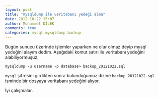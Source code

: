 ```yaml
---
layout: post
title: "mysqldump ile veritabanı yedeği alma"
date: 2012-10-22 15:07
author: Muhammet DİLEK
comments: true
categories: mysql mysqldump backup
---
```

Bugün sunucu üzerinde işlemler yaparken ne olur olmaz deyip mysql yedeğini alayım dedim. Aşağıdaki komut satırı ile veritabanı yedeğini alabiliyormuşuz.

`mysqldump -u username -p database> backup_20121022.sql`

`mysql` şifresini girdikten sonra bulunduğumuz dizine `backup_20121022.sql` isminde bir dosyaya veritabanı yedeğini alıyor.

İyi çalışmalar.
